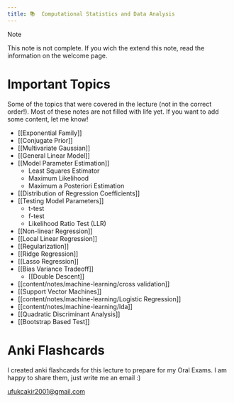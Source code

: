 ```yaml
---
title: 📚  Computational Statistics and Data Analysis
---
```


>[!note]
>This note is not complete. If you wich the extend this note, read the information on the welcome page.


# Important Topics
Some of the topics that were covered in the lecture (not in the correct order!).
Most of these notes are not filled with life yet. If you want to add some content, let me know!
- [[Exponential Family]]
- [[Conjugate Prior]]
- [[Multivariate Gaussian]]
- [[General Linear Model]]
- [[Model Parameter Estimation]]
	- Least Squares Estimator
	- Maximum Likelihood
	- Maximum a Posteriori Estimation
- [[Distribution of Regression Coefficients]]
- [[Testing Model Parameters]]
	- t-test
	- f-test
	- Likelihood Ratio Test (LLR)
- [[Non-linear Regression]]
- [[Local Linear Regression]]
- [[Regularization]]
- [[Ridge Regression]]
- [[Lasso Regression]]
- [[Bias Variance Tradeoff]]
	- [[Double Descent]]
- [[content/notes/machine-learning/cross validation]]
- [[Support Vector Machines]]
- [[content/notes/machine-learning/Logistic Regression]]
- [[content/notes/machine-learning/lda]]
- [[Quadratic Discriminant Analysis]]
- [[Bootstrap Based Test]]




# Anki Flashcards
I created anki flashcards for this lecture to prepare for my Oral Exams. I am happy to share them, just write me an email :)

[ufukcakir2001@gmail.com](ufukcakir2001@gmail.com)
